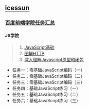 ## [icessun](https://icessun.github.io/)

### [百度前端学院任务汇总](https://icessun.github.io/IFE2017/ifeindex.html)

#### JS学院

> 1. [JavaScript基础](https://icessun.github.io/IFE2017/javaScript.html)
> 2. [图解HTTP](https://icessun.github.io/IFE2017/HTTP.html)
> 3. [深入理解Javascript原型和闭包](https://icessun.github.io/IFE2017/深入理解Javascript原型和闭包.html)


- 任务一：零基础JavaScript编码（一）
- 任务二：零基础JavaScript编码（二）
- 任务三：零基础JavaScript编码（三）
- 任务四：基础JavaScript练习（一）
- 任务五：基础JavaScript练习（二）
- 任务六：基础JavaScript练习（三）
